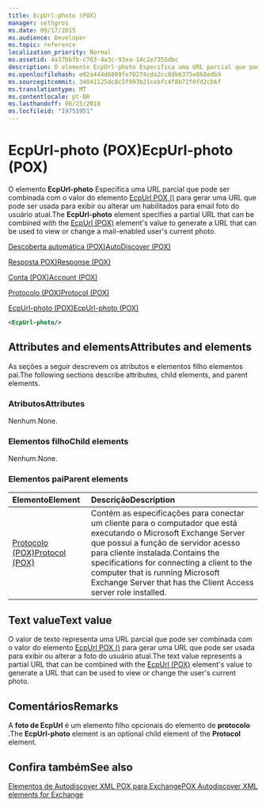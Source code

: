 ```yaml
---
title: EcpUrl-photo (POX)
manager: sethgros
ms.date: 09/17/2015
ms.audience: Developer
ms.topic: reference
localization_priority: Normal
ms.assetid: 4a37bbfb-c763-4a3c-93ea-14c2e7355dbc
description: O elemento EcpUrl-photo Especifica uma URL parcial que pode ser combinada com o valor do elemento EcpUrl POX () para gerar uma URL que pode ser usada para exibir ou alterar um habilitados para email foto do usuário atual.
ms.openlocfilehash: e02a444d6809fe70274cda2cc8db6375e868edb9
ms.sourcegitcommit: 34041125dc8c5f993b21cebfc4f8b72f0fd2cb6f
ms.translationtype: MT
ms.contentlocale: pt-BR
ms.lasthandoff: 06/25/2018
ms.locfileid: "19751951"
---
```

# <a name="ecpurl-photo-pox"></a><span data-ttu-id="fdd4f-103">EcpUrl-photo (POX)</span><span class="sxs-lookup"><span data-stu-id="fdd4f-103">EcpUrl-photo (POX)</span></span>

<span data-ttu-id="fdd4f-104">O elemento **EcpUrl-photo** Especifica uma URL parcial que pode ser combinada com o valor do elemento [EcpUrl POX ()](ecpurl-pox.md) para gerar uma URL que pode ser usada para exibir ou alterar um habilitados para email foto do usuário atual.</span><span class="sxs-lookup"><span data-stu-id="fdd4f-104">The **EcpUrl-photo** element specifies a partial URL that can be combined with the [EcpUrl (POX)](ecpurl-pox.md) element's value to generate a URL that can be used to view or change a mail-enabled user's current photo.</span></span> 
  
[<span data-ttu-id="fdd4f-105">Descoberta automática (POX)</span><span class="sxs-lookup"><span data-stu-id="fdd4f-105">AutoDiscover (POX)</span></span>](autodiscover-pox.md)
  
[<span data-ttu-id="fdd4f-106">Resposta POX)</span><span class="sxs-lookup"><span data-stu-id="fdd4f-106">Response (POX)</span></span>](response-pox.md)
  
[<span data-ttu-id="fdd4f-107">Conta (POX)</span><span class="sxs-lookup"><span data-stu-id="fdd4f-107">Account (POX)</span></span>](account-pox.md)
  
[<span data-ttu-id="fdd4f-108">Protocolo (POX)</span><span class="sxs-lookup"><span data-stu-id="fdd4f-108">Protocol (POX)</span></span>](protocol-pox.md)
  
[<span data-ttu-id="fdd4f-109">EcpUrl-photo (POX)</span><span class="sxs-lookup"><span data-stu-id="fdd4f-109">EcpUrl-photo (POX)</span></span>](ecpurl-photo-pox.md)
  
```XML
<EcpUrl-photo/>
```

## <a name="attributes-and-elements"></a><span data-ttu-id="fdd4f-110">Attributes and elements</span><span class="sxs-lookup"><span data-stu-id="fdd4f-110">Attributes and elements</span></span>

<span data-ttu-id="fdd4f-111">As seções a seguir descrevem os atributos e elementos filho elementos pai.</span><span class="sxs-lookup"><span data-stu-id="fdd4f-111">The following sections describe attributes, child elements, and parent elements.</span></span>
  
### <a name="attributes"></a><span data-ttu-id="fdd4f-112">Atributos</span><span class="sxs-lookup"><span data-stu-id="fdd4f-112">Attributes</span></span>

<span data-ttu-id="fdd4f-113">Nenhum.</span><span class="sxs-lookup"><span data-stu-id="fdd4f-113">None.</span></span>
  
### <a name="child-elements"></a><span data-ttu-id="fdd4f-114">Elementos filho</span><span class="sxs-lookup"><span data-stu-id="fdd4f-114">Child elements</span></span>

<span data-ttu-id="fdd4f-115">Nenhum.</span><span class="sxs-lookup"><span data-stu-id="fdd4f-115">None.</span></span>
  
### <a name="parent-elements"></a><span data-ttu-id="fdd4f-116">Elementos pai</span><span class="sxs-lookup"><span data-stu-id="fdd4f-116">Parent elements</span></span>

|<span data-ttu-id="fdd4f-117">**Elemento**</span><span class="sxs-lookup"><span data-stu-id="fdd4f-117">**Element**</span></span>|<span data-ttu-id="fdd4f-118">**Descrição**</span><span class="sxs-lookup"><span data-stu-id="fdd4f-118">**Description**</span></span>|
|:-----|:-----|
|[<span data-ttu-id="fdd4f-119">Protocolo (POX)</span><span class="sxs-lookup"><span data-stu-id="fdd4f-119">Protocol (POX)</span></span>](protocol-pox.md) <br/> |<span data-ttu-id="fdd4f-120">Contém as especificações para conectar um cliente para o computador que está executando o Microsoft Exchange Server que possui a função de servidor acesso para cliente instalada.</span><span class="sxs-lookup"><span data-stu-id="fdd4f-120">Contains the specifications for connecting a client to the computer that is running Microsoft Exchange Server that has the Client Access server role installed.</span></span>  <br/> |
   
## <a name="text-value"></a><span data-ttu-id="fdd4f-121">Text value</span><span class="sxs-lookup"><span data-stu-id="fdd4f-121">Text value</span></span>

<span data-ttu-id="fdd4f-122">O valor de texto representa uma URL parcial que pode ser combinada com o valor do elemento [EcpUrl POX ()](ecpurl-pox.md) para gerar uma URL que pode ser usada para exibir ou alterar a foto do usuário atual.</span><span class="sxs-lookup"><span data-stu-id="fdd4f-122">The text value represents a partial URL that can be combined with the [EcpUrl (POX)](ecpurl-pox.md) element's value to generate a URL that can be used to view or change the user's current photo.</span></span> 
  
## <a name="remarks"></a><span data-ttu-id="fdd4f-123">Comentários</span><span class="sxs-lookup"><span data-stu-id="fdd4f-123">Remarks</span></span>

<span data-ttu-id="fdd4f-124">A **foto de EcpUrl** é um elemento filho opcionais do elemento de **protocolo** .</span><span class="sxs-lookup"><span data-stu-id="fdd4f-124">The **EcpUrl-photo** element is an optional child element of the **Protocol** element.</span></span> 
  
## <a name="see-also"></a><span data-ttu-id="fdd4f-125">Confira também</span><span class="sxs-lookup"><span data-stu-id="fdd4f-125">See also</span></span>



[<span data-ttu-id="fdd4f-126">Elementos de Autodiscover XML POX para Exchange</span><span class="sxs-lookup"><span data-stu-id="fdd4f-126">POX Autodiscover XML elements for Exchange</span></span>](pox-autodiscover-xml-elements-for-exchange.md)

